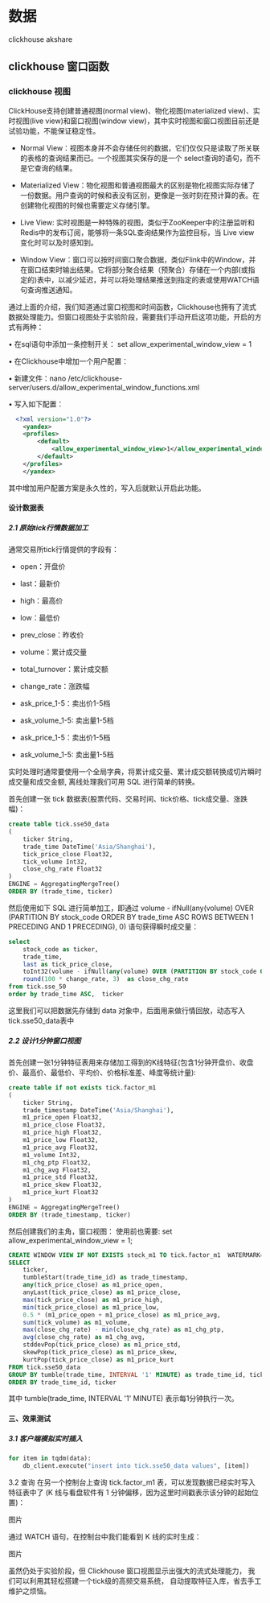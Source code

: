 # 数据

clickhouse 
akshare
## clickhouse 窗口函数

### clickhouse 视图

ClickHouse支持创建普通视图(normal view)、物化视图(materialized view)、实时视图(live view)和窗口视图(window view)，其中实时视图和窗口视图目前还是试验功能，不能保证稳定性。

- Normal View：视图本身并不会存储任何的数据，它们仅仅只是读取了所关联的表格的查询结果而已。一个视图其实保存的是一个 select查询的语句，而不是它查询的结果。

- Materialized View：物化视图和普通视图最大的区别是物化视图实际存储了一份数据。用户查询的时候和表没有区别，更像是一张时刻在预计算的表。在创建物化视图的时候也需要定义存储引擎。

- Live View: 实时视图是一种特殊的视图，类似于ZooKeeper中的注册监听和Redis中的发布订阅，能够将一条SQL查询结果作为监控目标，当 Live view 变化时可以及时感知到。

- Window View：窗口可以按时间窗口聚合数据，类似Flink中的Window，并在窗口结束时输出结果。它将部分聚合结果（预聚合）存储在一个内部(或指定的)表中，以减少延迟，并可以将处理结果推送到指定的表或使用WATCH语句查询推送通知。

通过上面的介绍，我们知道通过窗口视图和时间函数，Clickhouse也拥有了流式数据处理能力。但窗口视图处于实验阶段，需要我们手动开启这项功能，开启的方式有两种：

• 在sql语句中添加一条控制开关： set allow_experimental_window_view = 1

• 在Clickhouse中增加一个用户配置：

• 新建文件：nano /etc/clickhouse-server/users.d/allow_experimental_window_functions.xml

• 写入如下配置：
```xml
  <?xml version="1.0"?>
    <yandex>
    <profiles>
        <default>
            <allow_experimental_window_view>1</allow_experimental_window_view>
        </default>
    </profiles>
    </yandex>
```
其中增加用户配置方案是永久性的，写入后就默认开启此功能。

#### 设计数据表

##### 2.1 原始tick行情数据加工

通常交易所tick行情提供的字段有：

- open：开盘价

- last：最新价

- high：最高价

- low：最低价

- prev_close：昨收价

- volume：累计成交量

- total_turnover：累计成交额

- change_rate：涨跌幅

- ask_price_1-5：卖出价1-5档

- ask_volume_1-5: 卖出量1-5档

- ask_price_1-5：卖出价1-5档

- ask_volume_1-5: 卖出量1-5档

实时处理时通常要使用一个全局字典，将累计成交量、累计成交额转换成切片瞬时成交量和成交金额, 离线处理我们可用 SQL 进行简单的转换。

首先创建一张 tick 数据表(股票代码、交易时间、tick价格、tick成交量、涨跌幅)：

```sql
create table tick.sse50_data
(
    ticker String,
    trade_time DateTime('Asia/Shanghai'),
    tick_price_close Float32,
    tick_volume Int32,
    close_chg_rate Float32
)
ENGINE = AggregatingMergeTree()
ORDER BY (trade_time, ticker)
```

然后使用如下 SQL 进行简单加工，即通过 volume - ifNull(any(volume) OVER (PARTITION BY stock_code ORDER BY trade_time ASC ROWS BETWEEN 1 PRECEDING AND 1 PRECEDING), 0) 语句获得瞬时成交量：

```sql
select 
    stock_code as ticker, 
    trade_time, 
    last as tick_price_close,
    toInt32(volume - ifNull(any(volume) OVER (PARTITION BY stock_code ORDER BY trade_time ASC ROWS BETWEEN 1 PRECEDING AND 1 PRECEDING), 0)) AS tick_volume, 
    round(100 * change_rate, 3)  as close_chg_rate
from tick.sse_50
order by trade_time ASC,  ticker
```

这里我们可以把数据先存储到 data 对象中，后面用来做行情回放，动态写入 tick.sse50_data表中

##### 2.2 设计1分钟窗口视图
首先创建一张1分钟特征表用来存储加工得到的K线特征(包含1分钟开盘价、收盘价、最高价、最低价、平均价、价格标准差、峰度等统计量):

```sql
create table if not exists tick.factor_m1
(
    ticker String,
    trade_timestamp DateTime('Asia/Shanghai'),
    m1_price_open Float32,
    m1_price_close Float32,
    m1_price_high Float32,
    m1_price_low Float32,
    m1_price_avg Float32,
    m1_volume Int32,
    m1_chg_ptp Float32,
    m1_chg_avg Float32,
    m1_price_std Float32,
    m1_price_skew Float32,
    m1_price_kurt Float32
)
ENGINE = AggregatingMergeTree()
ORDER BY (trade_timestamp, ticker)
```

然后创建我们的主角，窗口视图：
使用前也需要:
set allow_experimental_window_view = 1;

```sql
CREATE WINDOW VIEW IF NOT EXISTS stock_m1 TO tick.factor_m1  WATERMARK=INTERVAL '2' SECOND  AS
SELECT 
    ticker, 
    tumbleStart(trade_time_id) as trade_timestamp, 
    any(tick_price_close) as m1_price_open, 
    anyLast(tick_price_close) as m1_price_close, 
    max(tick_price_close) as m1_price_high,
    min(tick_price_close) as m1_price_low, 
    0.5 * (m1_price_open + m1_price_close) as m1_price_avg, 
    sum(tick_volume) as m1_volume,
    max(close_chg_rate) - min(close_chg_rate) as m1_chg_ptp,
    avg(close_chg_rate) as m1_chg_avg,
    stddevPop(tick_price_close) as m1_price_std,
    skewPop(tick_price_close) as m1_price_skew,
    kurtPop(tick_price_close) as m1_price_kurt
FROM tick.sse50_data
GROUP BY tumble(trade_time, INTERVAL '1' MINUTE) as trade_time_id, ticker
ORDER BY trade_time_id, ticker
```

其中 tumble(trade_time, INTERVAL '1' MINUTE) 表示每1分钟执行一次。

#### 三、效果测试

##### 3.1 客户端模拟实时插入

```python
for item in tqdm(data):
    db_client.execute("insert into tick.sse50_data values", [item])
```

3.2 查询
在另一个控制台上查询 tick.factor_m1 表，可以发现数据已经实时写入特征表中了
(K 线与看盘软件有 1 分钟偏移，因为这里时间戳表示该分钟的起始位置)：

图片

通过 WATCH 语句，在控制台中我们能看到 K 线的实时生成：

图片

虽然仍处于实验阶段，但 Clickhouse 窗口视图显示出强大的流式处理能力，
我们可以利用其轻松搭建一个tick级的高频交易系统，
自动提取特征入库，省去手工维护之烦恼。